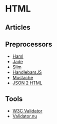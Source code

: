 HTML
==============================



Articles
------------------------------



Preprocessors
------------------------------

* [Haml](http://haml.info/)
* [Jade](http://jade-lang.com/)
* [Slim](http://slim-lang.com/)
* [HandlebarsJS](http://handlebarsjs.com/)
* [Mustache](http://mustache.github.io/)
* [JSON 2 HTML](http://json2html.com/)



Tools
------------------------------

* [W3C Validator](http://validator.w3.org/)
* [Validator.nu](http://html5.validator.nu/)
